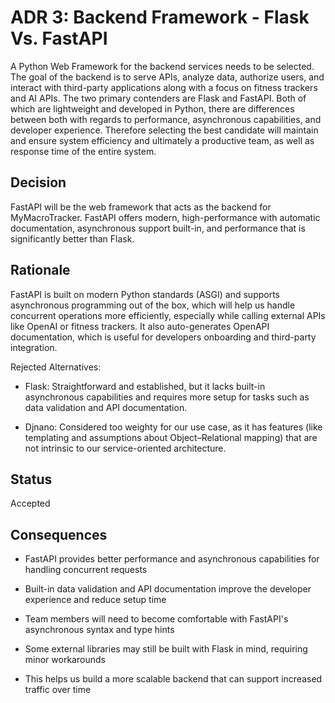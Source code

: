# ADR 3: Backend Framework - Flask Vs. FastAPI
A Python Web Framework for the backend services needs to be selected. The goal of the backend is to serve APIs, analyze data, authorize users, and interact with third-party applications along with a focus on fitness trackers and AI APIs. The two primary contenders are Flask and FastAPI. Both of which are lightweight and developed in Python, there are differences between both with regards to performance, asynchronous capabilities, and developer experience. Therefore selecting the best candidate will maintain and ensure system efficiency and ultimately a productive team, as well as response time of the entire system.

## Decision 
FastAPI will be the web framework that acts as the backend for MyMacroTracker. FastAPI offers modern, high-performance with automatic documentation, asynchronous support built-in, and performance that is significantly better than Flask.

## Rationale 
FastAPI is built on modern Python standards (ASGI) and supports asynchronous programming out of the box, which will help us handle concurrent operations more efficiently, especially while calling external APIs like OpenAI or fitness trackers. It also auto-generates OpenAPI documentation, which is useful for developers onboarding and third-party integration.

Rejected Alternatives:

- Flask:  Straightforward and established, but it lacks built-in asynchronous capabilities and requires more setup for tasks such as data validation and API documentation.

- Djnano: Considered too weighty for our use case, as it has features (like templating and assumptions about Object–Relational mapping) that are not intrinsic to our service-oriented architecture.

## Status
Accepted

## Consequences
- FastAPI provides better performance and asynchronous capabilities for handling concurrent requests

- Built-in data validation and API documentation improve the developer experience and reduce setup time

- Team members will need to become comfortable with FastAPI's asynchronous syntax and type hints 

- Some external libraries may still be built with Flask in mind, requiring minor workarounds

- This helps us build a more scalable backend that can support increased traffic over time
